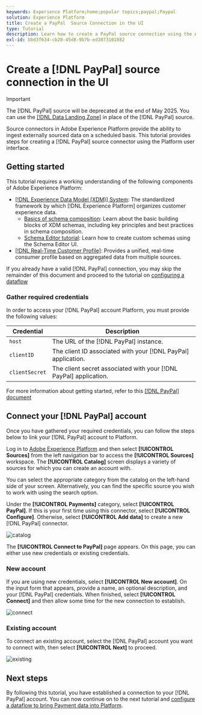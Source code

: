 ```yaml
---
keywords: Experience Platform;home;popular topics;paypal;Paypal
solution: Experience Platform
title: Create a PayPal  Source Connection in the UI
type: Tutorial
description: Learn how to create a PayPal source connection using the Adobe Experience Platform UI.
exl-id: bbd3f634-cb28-45d8-9b7b-ed3873101882
---
```

# Create a [!DNL PayPal] source connection in the UI

>[!IMPORTANT]
>
>The [!DNL PayPal] source will be deprecated at the end of May 2025. You can use the [[!DNL Data Landing Zone]](../cloud-storage/data-landing-zone.md) in place of the [!DNL PayPal] source.

Source connectors in Adobe Experience Platform provide the ability to ingest externally sourced data on a scheduled basis. This tutorial provides steps for creating a [!DNL PayPal] source connector using the Platform user interface.

## Getting started

This tutorial requires a working understanding of the following components of Adobe Experience Platform:

*   [[!DNL Experience Data Model (XDM)] System](../../../../../xdm/home.md): The standardized framework by which [!DNL Experience Platform] organizes customer experience data.
    *   [Basics of schema composition](../../../../../xdm/schema/composition.md): Learn about the basic building blocks of XDM schemas, including key principles and best practices in schema composition.
    *   [Schema Editor tutorial](../../../../../xdm/tutorials/create-schema-ui.md): Learn how to create custom schemas using the Schema Editor UI.
*   [[!DNL Real-Time Customer Profile]](../../../../../profile/home.md): Provides a unified, real-time consumer profile based on aggregated data from multiple sources.

If you already have a valid [!DNL PayPal] connection, you may skip the remainder of this document and proceed to the tutorial on [configuring a dataflow](../../dataflow/payments.md)

### Gather required credentials

In order to access your [!DNL PayPal] account Platform, you must provide the following values:

| Credential | Description |
| ---------- | ----------- |
| `host` | The URL of the [!DNL PayPal] instance. |
| `clientID` | The client ID associated with your [!DNL PayPal] application. |
| `clientSecret` | The client secret associated with your [!DNL PayPal] application. |

For more information about getting started, refer to this [[!DNL PayPal] document](https://developer.paypal.com/docs/api/overview/#get-credentials)

## Connect your [!DNL PayPal] account

Once you have gathered your required credentials, you can follow the steps below to link your [!DNL PayPal] account to Platform.

Log in to [Adobe Experience Platform](https://platform.adobe.com) and then select **[!UICONTROL Sources]** from the left navigation bar to access the **[!UICONTROL Sources]** workspace. The **[!UICONTROL Catalog]** screen displays a variety of sources for which you can create an account with.

You can select the appropriate category from the catalog on the left-hand side of your screen. Alternatively, you can find the specific source you wish to work with using the search option.

Under the **[!UICONTROL Payments]** category, select **[!UICONTROL PayPal]**. If this is your first time using this connector, select **[!UICONTROL Configure]**. Otherwise, select **[!UICONTROL Add data]** to create a new [!DNL PayPal] connector.

![catalog](../../../../images/tutorials/create/paypal/catalog.png)

The **[!UICONTROL Connect to PayPal]** page appears. On this page, you can either use new credentials or existing credentials.

### New account

If you are using new credentials, select **[!UICONTROL New account]**. On the input form that appears, provide a name, an optional description, and your [!DNL PayPal] credentials. When finished, select **[!UICONTROL Connect]** and then allow some time for the new connection to establish.

![connect](../../../../images/tutorials/create/paypal/connect.png)

### Existing account

To connect an existing account, select the [!DNL PayPal] account you want to connect with, then select **[!UICONTROL Next]** to proceed.

![existing](../../../../images/tutorials/create/paypal/existing.png)

## Next steps

By following this tutorial, you have established a connection to your [!DNL PayPal] account. You can now continue on to the next tutorial and [configure a dataflow to bring Payment data into Platform](../../dataflow/payments.md).
